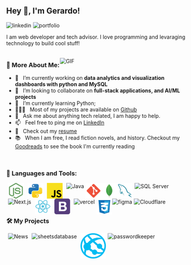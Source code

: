 ## Hey 👋, I'm Gerardo!
<a href='https://www.linkedin.com/in/sanchezwebdev/'><img align='left' alt="linkedin" src="https://raw.githubusercontent.com/sanchezwebdev/svgs/09b75e0e2a7c06df4827b2abe0d2538608ee4bf1/linkedin-svgrepo-com%20(1).svg" height='24px'/></a>
<a href='https://gerardosanchez.dev'><img align='left' alt="portfolio" src="https://raw.githubusercontent.com/sanchezwebdev/svgs/09b75e0e2a7c06df4827b2abe0d2538608ee4bf1/portfolio-my-profile-browser-svgrepo-com.svg" height='24px' hspace="5"/></a>
<br/>

I am web developer and tech advisor. I love programming and levaraging technology to build cool stuff!
<br/>
<br/>

<img align="right" alt="GIF" src="https://external-content.duckduckgo.com/iu/?u=https%3A%2F%2Fmedia1.tenor.com%2Fimages%2F0660efe82fa3da42ed56eef013171835%2Ftenor.gif%3Fitemid%3D16596559&f=1&nofb=1&ipt=c02ac9be296d10d10df9000981130e4b083beed6ef8ef2d89a694b3443e3029c&ipo=images" width="360px"/>   
  
### 🧐 More About Me:

- 🔭 &nbsp; I’m currently working on **data analytics and visualization dashboards with python and MySQL**
- 🤝 &nbsp; I’m looking to collaborate on **full-stack applications, and AI/ML projects**
- 🌱 &nbsp; I’m currently learning Python; 
- 👨🏻‍💻 &nbsp; Most of my projects are available on [Github](https://github.com/sanchezwebdev?tab=repositories)
- 💬 &nbsp; Ask me about anything tech related, I am happy to help.
- 📫 &nbsp; Feel free to ping me on [LinkedIn](https://www.linkedin.com/in/sanchezwebdev/)
- 📝 &nbsp; Check out my [resume](https://docs.google.com/document/d/1YWGktc-O9KDUAYrmngungs0Z0OLnTOZMqAnHGv2_coo/edit?usp=sharing)
- 📚 &nbsp; When I am free, I read fiction novels, and history. Checkout my [Goodreads](https://www.goodreads.com/review/list/183830290-gerardo?shelf=currently-reading) to see the book I'm currently reading

<br>

### 🔨 Languages and Tools:

<a href="https://nodejs.org/en" target="_blank"> <img align="left" src="https://raw.githubusercontent.com/sanchezwebdev/svgs/f27095789ec6300d6bb9fb7da476c00e86def7c6/nodejs-icon-svgrepo-com.svg" alt="node.js" height="42px" hspace="5"/></a> 
<a href="https://www.python.org" target="_blank"><img align="left" alt="Python" height ="42px" src="https://raw.githubusercontent.com/sanchezwebdev/svgs/27b08b929adef501d774b425e870c5b63b406a0b/python-svgrepo-com.svg" hspace="5"></a>
<a href="https://developer.mozilla.org/en-US/docs/Web/JavaScript" target="_blank"><img align="left" alt="Javascript" height ="42px" src="https://raw.githubusercontent.com/sanchezwebdev/svgs/d8ac7491de122fbec3c79939f351bc0ada09361a/javascript-svgrepo-com.svg" hspace="5"></a>
<a href="https://www.java.com" target="_blank"><img align="left" alt="Java" height ="42px" src="https://raw.githubusercontent.com/sanchezwebdev/svgs/27b08b929adef501d774b425e870c5b63b406a0b/java-svgrepo-com%20(2).svg" hspace="5"></a>
<a href="https://git-scm.com/" target="_blank"> <img align="left" src="https://raw.githubusercontent.com/sanchezwebdev/svgs/27b08b929adef501d774b425e870c5b63b406a0b/git-svgrepo-com.svg" alt="git" height ="42px"/> </a>
<a href="https://mongodb.com" target="_blank"> <img align="left" alt="MongoDB" height ="42px"  src="https://raw.githubusercontent.com/sanchezwebdev/svgs/27b08b929adef501d774b425e870c5b63b406a0b/mongo-svgrepo-com.svg" styles="filter: invert(-1)"> </a>
<a href="https://mysql.com" target="_blank"><img align="left" alt="MySQL" height ="42px" src="https://raw.githubusercontent.com/sanchezwebdev/svgs/27b08b929adef501d774b425e870c5b63b406a0b/mysql-svgrepo-com.svg"></a>
<a href="https://www.microsoft.com/en-us/sql-server/" target="_blank"><img align="left" alt="SQL Server" height ="42px" src="https://raw.githubusercontent.com/sanchezwebdev/svgs/d8ac7491de122fbec3c79939f351bc0ada09361a/SQL_Server%201.svg" hspace="5"></a>
<a href="https://nextjs.org/" target="_blank"> <img align="left" alt="Next.js" height ="42px" src="https://raw.githubusercontent.com/sanchezwebdev/svgs/0e3240e2d7476d1c2da390c2d63220f179fccb8a/next-js-svgrepo-com%201.svg" hspace="5"></a>
<a href="https://react.dev" target="_blank"><img align="left" alt="React" height ="42px" src="https://raw.githubusercontent.com/sanchezwebdev/svgs/0e3240e2d7476d1c2da390c2d63220f179fccb8a/react-svgrepo-com.svg" hspace="5"></a>
<a href="https://getbootstrap.com/" target="_blank"> <img align="left" src="https://raw.githubusercontent.com/sanchezwebdev/svgs/refs/heads/master/bootstrap-svgrepo-com.svg" alt="bootstrap" height="42px" hspace="5"/> </a> 
<a href="https://vercel.com/" target="_blank"> <img align="left" src="https://raw.githubusercontent.com/sanchezwebdev/svgs/a64d7f9ef25e52a2d7b53c5b19a5365479d0f343/vercel.svg" alt="vercel" height="42px" hspace="5"/> </a> 
<a href="https://www.w3.org/TR/CSS/#css" target="_blank"><img align="left" alt="CSS" height ="42px" src="https://raw.githubusercontent.com/sanchezwebdev/svgs/27b08b929adef501d774b425e870c5b63b406a0b/css-3-svgrepo-com.svg"></a>
<a href="https://www.figma.com/" target="_blank"> <img align="left" src="https://raw.githubusercontent.com/sanchezwebdev/svgs/e2e45301bb5efb8862698762e7ac258dd97d9f19/figma-svgrepo-com.svg" alt="figma" height='42px'/> </a>
<a href="https://cloudflare.com" target="_blank"> <img align="left" alt="Cloudflare" height ="42px" src="https://raw.githubusercontent.com/sanchezwebdev/svgs/27b08b929adef501d774b425e870c5b63b406a0b/cloudflare-svgrepo-com.svg" hspace="5"> </a>

<br/>
<br/>
<br/>
<br/>

### 🛠️ My Projects
<a href="https://nextjs-news-site-omega.vercel.app/" target="_blank"> <img alt="News" src="https://raw.githubusercontent.com/sanchezwebdev/svgs/adc527bea52ec92ca4970d64c197a1295de0fa79/newspaper-svgrepo-com.svg" height="86" align="left" hspace="5"> </a>
<a href="https://nextjs-app-showcase.pages.dev/" target="_blank"> <img alt="sheetsdatabase" src="https://raw.githubusercontent.com/sanchezwebdev/svgs/adc527bea52ec92ca4970d64c197a1295de0fa79/crud-svgrepo-com.svg"  height="68" align="left" hspace="5"></a>
<a href="https://magiswebservices.com/" target="_blank"> <img alt="readmeicons" src="https://raw.githubusercontent.com/sanchezwebdev/svgs/adc527bea52ec92ca4970d64c197a1295de0fa79/web-sites-svgrepo-com.svg" height="68" align="left" hspace="5"> </a>
<a href="https://fundamentals-conservation-site.pages.dev/" target="_blank"> <img alt="passwordkeeper" src="https://raw.githubusercontent.com/sanchezwebdev/svgs/adc527bea52ec92ca4970d64c197a1295de0fa79/nature-plant-tree-svgrepo-com.svg" height="68" align="left"> </a>
